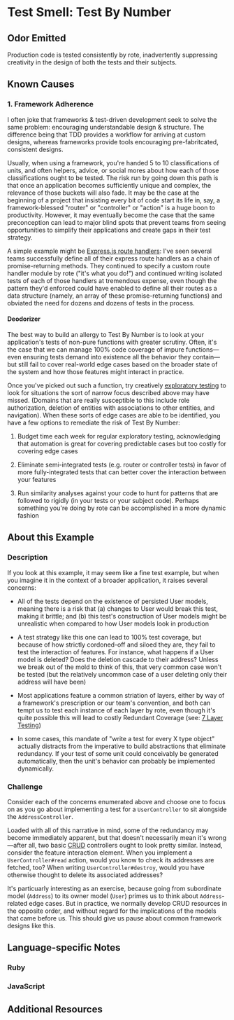 # Test Smell: Test By Number

## Odor Emitted

Production code is tested consistently by rote, inadvertently suppressing
creativity in the design of both the tests and their subjects.

## Known Causes

### 1. Framework Adherence

I often joke that frameworks & test-driven development seek to solve the same
problem: encouraging understandable design & structure. The difference being
that TDD provides a workflow for arriving at custom designs, whereas frameworks
provide tools encouraging pre-fabritcated, consistent designs.

Usually, when using a framework, you're handed 5 to 10 classifications of units,
and often helpers, advice, or social mores about how each of those
classifications ought to be tested. The risk run by going down this path is that
once an application becomes sufficiently unique and complex, the relevance of
those buckets will also fade. It may be the case at the beginning of a project
that insisting every bit of code start its life in, say, a framework-blessed
"router" or "controller" or "action" is a huge boon to productivity. However, it
may eventually become the case that the same preconception can lead to major
blind spots that prevent teams from seeing opportunities to simplify their
applications and create gaps in their test strategy.

A simple example might be [Express.js route
handlers](https://expressjs.com/en/4x/api.html#router): I've seen several teams
successfully define all of their express route handlers as a chain of
promise-returning methods. They continued to specify a custom route handler
module by rote ("it's what you do!") and continued writing isolated tests of
each of those handlers at tremendous expense, even though the pattern they'd
enforced could have enabled to define all their routes as a data structure
(namely, an array of these promise-returning functions) and obviated the need
for dozens and dozens of tests in the process.

#### Deodorizer

The best way to build an allergy to Test By Number is to look at your
application's tests of non-pure functions with greater scrutiny. Often, it's the
case that we can manage 100% code coverage of impure functions—even ensuring
tests demand into existence all the behavior they contain—but still fail to
cover real-world edge cases based on the broader state of the system and how
those features might interact in practice.

Once you've picked out such a function, try creatively [exploratory
testing](https://en.wikipedia.org/wiki/Exploratory_testing) to look for
situations the sort of narrow focus described above may have missed. (Domains
that are really susceptible to this include role authorization, deletion of
entities with associations to other entities, and navigation). When these sorts
of edge cases are able to be identified, you have a few options to remediate the
risk of Test By Number:

1. Budget time each week for regular exploratory testing, acknowledging
   that automation is great for covering predictable cases but too costly for
   covering edge cases

2. Eliminate semi-integrated tests (e.g. router or controller tests) in favor of
   more fully-integrated tests that can better cover the interaction between
   your features

3. Run similarity analyses against your code to hunt for patterns that are
   followed to rigidly (in your tests or your subject code). Perhaps something
   you're doing by rote can be accomplished in a more dynamic fashion

## About this Example

### Description

If you look at this example, it may seem like a fine test example, but
when you imagine it in the context of a broader application, it raises several
concerns:

* All of the tests depend on the existence of persisted User models, meaning
  there is a risk that (a) changes to User would break this test, making it
  brittle; and (b) this test's construction of User models might be
  unrealistic when compared to how User models look in production

* A test strategy like this one can lead to 100% test coverage, but because
  of how strictly cordoned-off and siloed they are, they fail to test the
  interaction of features. For instance, what happens if a User model is
  deleted? Does the deletion cascade to their address? Unless we break out of
  the mold to think of this, that very common case won't be tested (but the
  relatively uncommon case of a user deleting only their address will have
  been)

* Most applications feature a common striation of layers, either by way of
  a framework's prescription or our team's convention, and both can tempt us
  to test each instance of each layer by rote, even though it's quite possible
  this will lead to costly Redundant Coverage (see:
  [7 Layer Testing](../7-layer-testing))

* In some cases, this mandate of "write a test for every X type object"
  actually distracts from the imperative to build abstractions that eliminate
  redundancy. If your test of some unit could conceivably be
  generated automatically, then the unit's behavior can probably be implemented
  dynamically.

### Challenge

Consider each of the concerns enumerated above and choose one to focus on as you
go about implementing a test for a `UserController` to sit alongside the
`AddressController`.

Loaded with all of this narrative in mind, some of the redundancy may become
immediately apparent, but that doesn't necessarily mean it's wrong—after all,
two basic [CRUD](https://en.wikipedia.org/wiki/Create,_read,_update_and_delete)
controllers ought to look pretty similar. Instead, consider the feature
interaction element. When you implement a `UserController#read` action, would
you know to check its addresses are fetched, too? When writing
`UserController#destroy`, would you have otherwise thought to delete its
associated addresses?

It's particuarly interesting as an exercise, because going from subordinate
model (`Address`) to its owner model (`User`) primes us to think about
`Address`-related edge cases. But in practice, we normally develop CRUD
resources in the opposite order, and without regard for the implications of the
models that came before us. This should give us pause about common framework
designs like this.

## Language-specific Notes

### Ruby

### JavaScript

## Additional Resources
